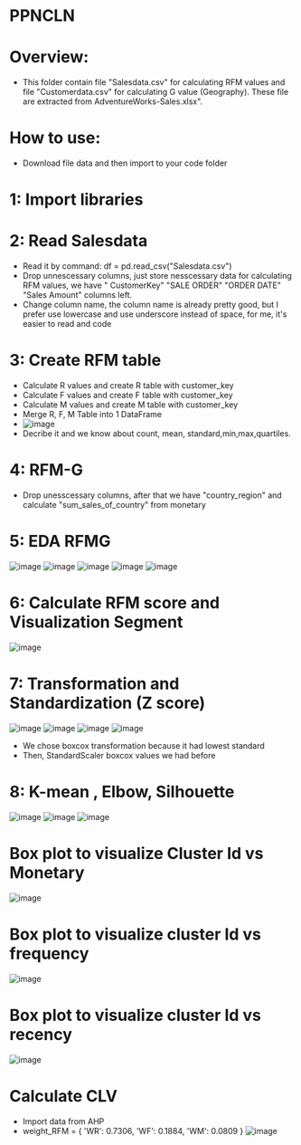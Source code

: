 # PPNCLN
# Overview: 
- This folder contain file "Salesdata.csv" for calculating RFM values and file "Customerdata.csv" for calculating G value (Geography). These file are extracted from AdventureWorks-Sales.xlsx". 
# How to use:
- Download file data and then import to your code folder
# 1: Import libraries 
# 2: Read Salesdata
- Read it by command: df = pd.read_csv("Salesdata.csv")
- Drop unnescessary columns, just store nesscessary data for calculating RFM values, we have " CustomerKey"	"SALE ORDER"	"ORDER DATE"	"Sales Amount" columns left.
- Change column name, the column name is already pretty good, but I prefer use lowercase and use underscore instead of space, for me, it's easier to read and code
# 3: Create RFM table
- Calculate R values and create R table with customer_key 
- Calculate F values and create F table with customer_key 
- Calculate M values and create M table with customer_key 
- Merge R, F, M Table into 1 DataFrame
- ![image](https://github.com/Tamuonanthit/PPNCLN/assets/118418261/57bd74d5-7c25-4cb5-83a6-5353898b5936)
- Decribe it and we know about count, mean, standard,min,max,quartiles.
# 4: RFM-G
- Drop unesscessary columns, after that we have "country_region"	and calculate "sum_sales_of_country" from monetary 

# 5: EDA RFMG
![image](https://github.com/Tamuonanthit/PPNCLN/assets/118418261/b8bac3a5-789d-4cee-a71f-60fc5c2fe6bb)
![image](https://github.com/Tamuonanthit/PPNCLN/assets/118418261/b57e2453-6cd8-4fb5-8f24-93d9f9b5a13b)
![image](https://github.com/Tamuonanthit/PPNCLN/assets/118418261/118fd735-fee5-452a-9b53-6b229c929b6b)
![image](https://github.com/Tamuonanthit/PPNCLN/assets/118418261/4a391e02-fa3d-4f3d-b4e3-c4f73894924a)
![image](https://github.com/Tamuonanthit/PPNCLN/assets/118418261/0da8c064-3faf-4068-9684-60f98d9b8688)
# 6: Calculate RFM score and Visualization Segment 
![image](https://github.com/Tamuonanthit/PPNCLN/assets/118418261/49b721b6-9235-423f-bdfc-a0a8557fc858)

# 7: Transformation and Standardization (Z score) 
![image](https://github.com/Tamuonanthit/PPNCLN/assets/118418261/4bea4923-7a1a-4f04-b5b7-ebfa672f226b)
![image](https://github.com/Tamuonanthit/PPNCLN/assets/118418261/9908d6ca-f730-403c-b18b-6e693a546edb)
![image](https://github.com/Tamuonanthit/PPNCLN/assets/118418261/ec2895ea-d942-4b9d-955d-a7c7c79338ad)
![image](https://github.com/Tamuonanthit/PPNCLN/assets/118418261/38960e57-fc72-43d6-a2d3-080f8ec308d0)
 - We chose boxcox transformation because it had lowest standard
 - Then,  StandardScaler boxcox values we had before
# 8: K-mean , Elbow, Silhouette
![image](https://github.com/Tamuonanthit/PPNCLN/assets/118418261/6e6270a4-e82d-446a-8db6-81dfdea0c494)
![image](https://github.com/Tamuonanthit/PPNCLN/assets/118418261/e1d20df1-1867-4382-b5f1-782893e5b76d)
![image](https://github.com/Tamuonanthit/PPNCLN/assets/118418261/0032fb72-004a-4685-96b4-5c03ea86346d)
# Box plot to visualize Cluster Id vs Monetary
![image](https://github.com/Tamuonanthit/PPNCLN/assets/118418261/9ca9878a-d44e-4d73-b008-533b5152c810)
# Box plot to visualize cluster Id vs frequency
![image](https://github.com/Tamuonanthit/PPNCLN/assets/118418261/9ad69071-db0b-4a9b-acf2-c7fa5a867f7d)
# Box plot to visualize cluster Id vs recency
![image](https://github.com/Tamuonanthit/PPNCLN/assets/118418261/99fb4ae0-20f1-4822-bd49-4cd1bfea4e26)

# Calculate CLV 
- Import data from AHP
- weight_RFM = {
    'WR': 0.7306,
    'WF': 0.1884,
    'WM': 0.0809
  }
![image](https://github.com/Tamuonanthit/PPNCLN/assets/118418261/33727993-ea8c-479e-9e76-856a83c3ab81)
